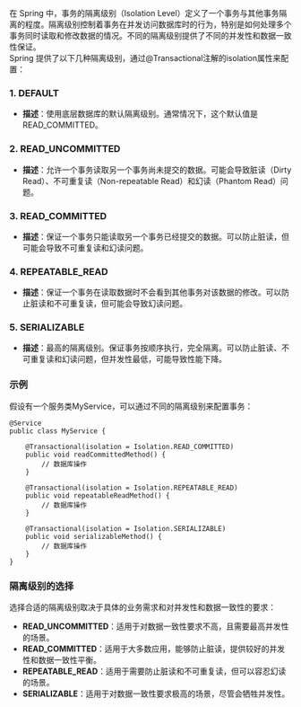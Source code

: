在 Spring 中，事务的隔离级别（Isolation Level）定义了一个事务与其他事务隔离的程度。隔离级别控制着事务在并发访问数据库时的行为，特别是如何处理多个事务同时读取和修改数据的情况。不同的隔离级别提供了不同的并发性和数据一致性保证。<br />Spring 提供了以下几种隔离级别，通过@Transactional注解的isolation属性来配置：
### 1. DEFAULT

- **描述**：使用底层数据库的默认隔离级别。通常情况下，这个默认值是READ_COMMITTED。
### 2. READ_UNCOMMITTED

- **描述**：允许一个事务读取另一个事务尚未提交的数据。可能会导致脏读（Dirty Read）、不可重复读（Non-repeatable Read）和幻读（Phantom Read）问题。
### 3. READ_COMMITTED

- **描述**：保证一个事务只能读取另一个事务已经提交的数据。可以防止脏读，但可能会导致不可重复读和幻读问题。
### 4. REPEATABLE_READ

- **描述**：保证一个事务在读取数据时不会看到其他事务对该数据的修改。可以防止脏读和不可重复读，但可能会导致幻读问题。
### 5. SERIALIZABLE

- **描述**：最高的隔离级别。保证事务按顺序执行，完全隔离。可以防止脏读、不可重复读和幻读问题，但并发性最低，可能导致性能下降。
### 示例
假设有一个服务类MyService，可以通过不同的隔离级别来配置事务：
```
@Service
public class MyService {

    @Transactional(isolation = Isolation.READ_COMMITTED)
    public void readCommittedMethod() {
        // 数据库操作
    }

    @Transactional(isolation = Isolation.REPEATABLE_READ)
    public void repeatableReadMethod() {
        // 数据库操作
    }

    @Transactional(isolation = Isolation.SERIALIZABLE)
    public void serializableMethod() {
        // 数据库操作
    }
}
```
### 隔离级别的选择
选择合适的隔离级别取决于具体的业务需求和对并发性和数据一致性的要求：

- **READ_UNCOMMITTED**：适用于对数据一致性要求不高，且需要最高并发性的场景。
- **READ_COMMITTED**：适用于大多数应用，能够防止脏读，提供较好的并发性和数据一致性平衡。
- **REPEATABLE_READ**：适用于需要防止脏读和不可重复读，但可以容忍幻读的场景。
- **SERIALIZABLE**：适用于对数据一致性要求极高的场景，尽管会牺牲并发性。
